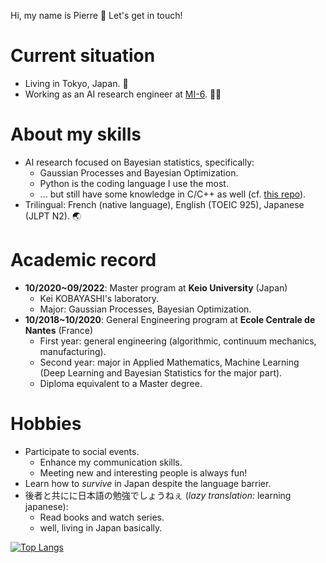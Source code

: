 Hi, my name is Pierre 👋
Let's get in touch!

# Current situation

- Living in Tokyo, Japan. 🗾 
- Working as an AI research engineer at [MI-6](https://mi-6.co.jp/). 👨‍💻

# About my skills 

- AI research focused on Bayesian statistics, specifically:
  - Gaussian Processes and Bayesian Optimization.
  - Python is the coding language I use the most.
  - ... but still have some knowledge in C/C++ as well (cf. [this repo](https://github.com/pjpollot/game_of_life)).
- Trilingual: French (native language), English (TOEIC 925), Japanese (JLPT N2). 🌏

# Academic record

- **10/2020~09/2022**: Master program at **Keio University** (Japan)
  - Kei KOBAYASHI's laboratory.
  - Major: Gaussian Processes, Bayesian Optimization.
- **10/2018~10/2020**: General Engineering program at **Ecole Centrale de Nantes** (France)
  - First year: general engineering (algorithmic, continuum mechanics, manufacturing).
  - Second year: major in Applied Mathematics, Machine Learning (Deep Learning and Bayesian Statistics for the major part).
  - Diploma equivalent to a Master degree.

# Hobbies 

- Participate to social events.
  - Enhance my communication skills.
  - Meeting new and interesting people is always fun!
- Learn how to *survive* in Japan despite the language barrier.
- 後者と共にに日本語の勉強でしょうねぇ (*lazy translation:* learning japanese):
  - Read books and watch series.
  - well, living in Japan basically.
  
[![Top Langs](https://github-readme-stats.vercel.app/api/top-langs/?username=pjpollot)](https://github.com/anuraghazra/github-readme-stats)
